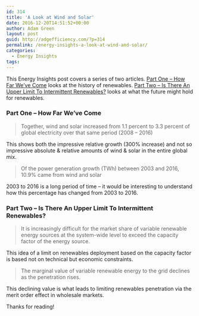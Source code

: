 ```yaml
---
id: 314
title: 'A Look at Wind and Solar'
date: 2016-12-20T14:51:52+00:00
author: Adam Green
layout: post
guid: http://adgefficiency.com/?p=314
permalink: /energy-insights-a-look-at-wind-and-solar/
categories:
  - Energy Insights
tags:
---
```


This Energy Insights post covers a series of two articles.  [Part One – How Far We’ve Come](https://thebreakthrough.org/index.php/voices/energetics/wind-and-solar-how-far-weve-come) looks at the history of renewables.  [Part Two – Is There An Upper Limit To Intermittent Renewables?](https://thebreakthrough.org/index.php/voices/energetics/a-look-at-wind-and-solar-part-2) looks at what the future might hold for renewables.

### Part One – How Far We’ve Come

> Together, wind and solar increased from 1.1 percent to 3.3 percent of global electricity over that same period (2008 – 2016)

This shows both the impressive relative growth (300% increase) and not so impressive absolute & relative amounts of wind & solar in the entire global mix.

> Of the power generation growth (TWh) between 2003 and 2016, 10.9% came from wind and solar

2003 to 2016 is a long period of time – it would be interesting to understand how this percentage has changed from 2003 to 2016.

### Part Two – Is There An Upper Limit To Intermittent Renewables?

> It is increasingly difficult for the market share of variable renewable energy sources at the system-wide level to exceed the capacity factor of the energy source.

This idea of a limit on renewables deployment based on the capacity factor is based not on technical but economic constraints.

> The marginal value of variable renewable energy to the grid declines as the penetration rises.

This declining value is what leads to limiting renewables penetration via the merit order effect in wholesale markets.

Thanks for reading!
